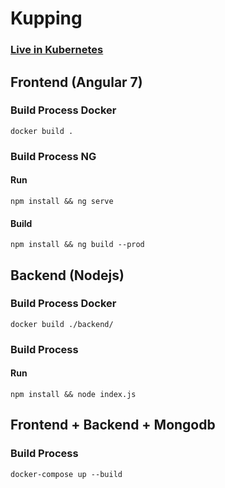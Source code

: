 # Kupping

### [Live in Kubernetes](https://kupping.ngrok.io)

## Frontend (Angular 7)
### Build Process Docker
```docker build .```
### Build Process NG
#### Run 
```npm install && ng serve```
#### Build 
```npm install && ng build --prod```

## Backend (Nodejs)
### Build Process Docker
```docker build ./backend/```
### Build Process
#### Run 
```npm install && node index.js```

## Frontend + Backend + Mongodb
### Build Process
```docker-compose up --build```
